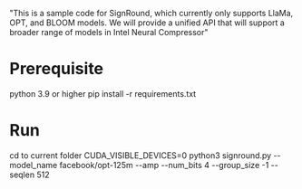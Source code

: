 "This is a sample code for SignRound, which currently only supports LlaMa, OPT, and BLOOM models. We will provide a unified API that will support a broader range of models in Intel Neural Compressor"
# Prerequisite
python 3.9 or higher 
pip install -r requirements.txt


# Run
cd to current folder
CUDA_VISIBLE_DEVICES=0  python3 signround.py --model_name facebook/opt-125m --amp  --num_bits 4  --group_size -1 --seqlen 512


